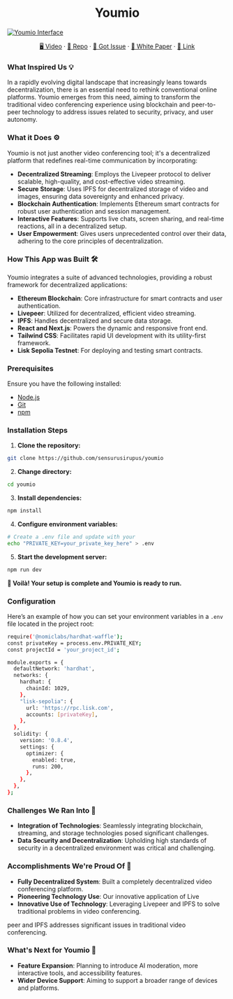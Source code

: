 <p align="center">

</p>

<h1 align="center">Youmio</h1>
<a href='https://postimg.cc/2bKTYMXS' target='_blank'><img src='https://i.postimg.cc/hvSYLqLT/Xnapper-2024-05-13-18-39-32.png' border='0' alt='Youmio Interface'/></a>
<p align="center">
    <a href="https://youtu.be/FwV3H47Wsuk" title="Tutorial Video">🖥️ Video</a>
    ·
    <a href="https://github.com/sensurusirupus/youmio" title="GitHub Repository">📂 Repo</a>
    ·
    <a href="https://github.com/sensurusirupus/youmio/issues" title="🐛 Report Bug / 🎊 Request Feature">🚀 Got Issue</a>
    ·
    <a href="https://docs.google.com/document/d/1zdZxR7siujQR44Uy0TmLsu9wlRbazPjuaxWq82KxRWk/edit?usp=sharing" title="🐛 Report Bug / 🎊 Request Feature">📑 White Paper</a>
    ·
    <a href="https://youmio.netlify.app" title="🐛 Report Bug / 🎊 Request Feature">🔗 Link</a>
    
</p>

### What Inspired Us 💡

In a rapidly evolving digital landscape that increasingly leans towards decentralization, there is an essential need to rethink conventional online platforms. Youmio emerges from this need, aiming to transform the traditional video conferencing experience using blockchain and peer-to-peer technology to address issues related to security, privacy, and user autonomy.

### What it Does ⚙️

Youmio is not just another video conferencing tool; it's a decentralized platform that redefines real-time communication by incorporating:

- **Decentralized Streaming**: Employs the Livepeer protocol to deliver scalable, high-quality, and cost-effective video streaming.
- **Secure Storage**: Uses IPFS for decentralized storage of video and images, ensuring data sovereignty and enhanced privacy.
- **Blockchain Authentication**: Implements Ethereum smart contracts for robust user authentication and session management.
- **Interactive Features**: Supports live chats, screen sharing, and real-time reactions, all in a decentralized setup.
- **User Empowerment**: Gives users unprecedented control over their data, adhering to the core principles of decentralization.

### How This App was Built 🛠️

Youmio integrates a suite of advanced technologies, providing a robust framework for decentralized applications:

- **Ethereum Blockchain**: Core infrastructure for smart contracts and user authentication.
- **Livepeer**: Utilized for decentralized, efficient video streaming.
- **IPFS**: Handles decentralized and secure data storage.
- **React and Next.js**: Powers the dynamic and responsive front end.
- **Tailwind CSS**: Facilitates rapid UI development with its utility-first framework.
- **Lisk Sepolia Testnet**: For deploying and testing smart contracts.

### Prerequisites

Ensure you have the following installed:

- [Node.js](https://nodejs.org/en/)
- [Git](https://git-scm.com/)
- [npm](https://www.npmjs.com/)

### Installation Steps

1. **Clone the repository:**

```bash
git clone https://github.com/sensurusirupus/youmio
```

2. **Change directory:**

```bash
cd youmio
```

3. **Install dependencies:**

```bash
npm install
```

4. **Configure environment variables:**

```bash
# Create a .env file and update with your
echo "PRIVATE_KEY=your_private_key_here" > .env
```

5. **Start the development server:**

```bash
npm run dev
```

**🎇 Voilà! Your setup is complete and Youmio is ready to run.**

### Configuration

Here’s an example of how you can set your environment variables in a `.env` file located in the project root:

```bash
require('@nomiclabs/hardhat-waffle');
const privateKey = process.env.PRIVATE_KEY;
const projectId = 'your_project_id';

module.exports = {
  defaultNetwork: 'hardhat',
  networks: {
    hardhat: {
      chainId: 1029,
    },
    "lisk-sepolia": {
      url: 'https://rpc.lisk.com',
      accounts: [privateKey],
    },
  },
  solidity: {
    version: '0.8.4',
    settings: {
      optimizer: {
        enabled: true,
        runs: 200,
      },
    },
  },
};
```

### Challenges We Ran Into 🧗

- **Integration of Technologies**: Seamlessly integrating blockchain, streaming, and storage technologies posed significant challenges.
- **Data Security and Decentralization**: Upholding high standards of security in a decentralized environment was critical and challenging.

### Accomplishments We're Proud Of 💪

- **Fully Decentralized System**: Built a completely decentralized video conferencing platform.
- **Pioneering Technology Use**: Our innovative application of Live
- **Innovative Use of Technology**: Leveraging Livepeer and IPFS to solve traditional problems in video conferencing.

peer and IPFS addresses significant issues in traditional video conferencing.

### What's Next for Youmio 🔮

- **Feature Expansion**: Planning to introduce AI moderation, more interactive tools, and accessibility features.
- **Wider Device Support**: Aiming to support a broader range of devices and platforms.

<!-- **Contract Address:** 0x58F67AA868A253514262357
**Deployed Link:** [0x58F67AA868A253514262357](https://sepolia-blockscout.lisk.com/address/0x58F67AA868A253514262357118aBC74E79363e57) -->
